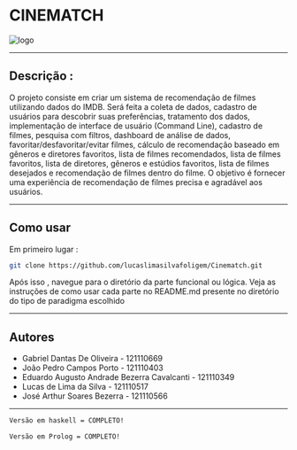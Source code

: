 <h1>CINEMATCH</h1>
<img src="https://firebasestorage.googleapis.com/v0/b/megamart-1fe70.appspot.com/o/images%2Fcinematch.png?alt=media&token=04c24d81-cc81-4668-b2ea-a99c7521af30" alt="logo" />

<hr />
<h2>Descrição :</h2>
<p>O projeto consiste em criar um sistema de recomendação de filmes utilizando dados do IMDB. Será feita a coleta de dados, cadastro de usuários para descobrir suas preferências, tratamento dos dados, implementação de interface de usuário (Command Line), cadastro de filmes, pesquisa com filtros, dashboard de análise de dados, favoritar/desfavoritar/evitar filmes, cálculo de recomendação baseado em gêneros e diretores favoritos, lista de filmes recomendados, lista de filmes favoritos, lista de diretores, gêneros e estúdios favoritos, lista de filmes desejados e recomendação de filmes dentro do filme. O objetivo é fornecer uma experiência de recomendação de filmes precisa e agradável aos usuários.</p>

<hr />
<h2>Como usar</h2>

<p>Em primeiro lugar :</p>

```bash
git clone https://github.com/lucaslimasilvafoligem/Cinematch.git
```

<p>Após isso , navegue para o diretório da parte funcional ou lógica. Veja as instruções de como usar cada parte no README.md presente no diretório do tipo de paradigma escolhido</p>

<hr />
<h2>Autores</h2>
<ul>
    <li>Gabriel Dantas De Oliveira - 121110669</li>
    <li>João Pedro Campos Porto - 121110403</li>
    <li>Eduardo Augusto Andrade Bezerra Cavalcanti - 121110349</li>
    <li>Lucas de Lima da Silva - 121110517</li>
    <li>José Arthur Soares Bezerra - 121110566</li>
</ul>
<hr />

```bash
Versão em haskell = COMPLETO!
```
```bash
Versão em Prolog = COMPLETO!
```
